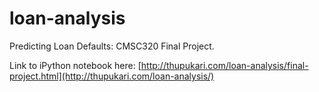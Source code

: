# loan-analysis

Predicting Loan Defaults: CMSC320 Final Project. 

Link to iPython notebook here: [http://thupukari.com/loan-analysis/final-project.html](http://thupukari.com/loan-analysis/)
